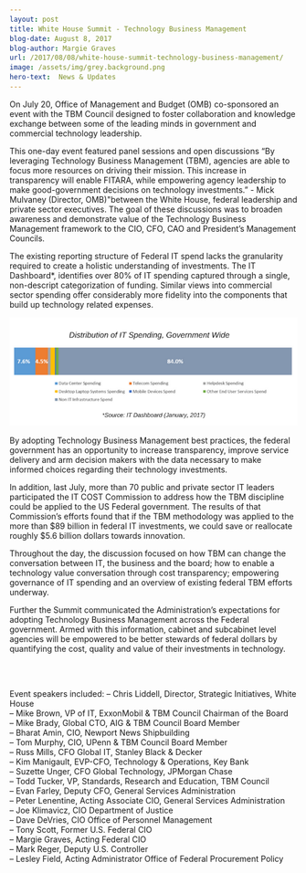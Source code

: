 ```yaml
---
layout: post
title: White House Summit - Technology Business Management
blog-date: August 8, 2017
blog-author: Margie Graves
url: /2017/08/08/white-house-summit-technology-business-management/
image: /assets/img/grey.background.png
hero-text:  News & Updates
---
```

On July 20, Office of Management and Budget (OMB) co-sponsored an event with the TBM Council designed to foster collaboration and knowledge exchange between some of the leading minds in government and commercial technology leadership.

This one-day event featured panel sessions and open discussions “By leveraging Technology Business Management (TBM), agencies are able to focus more resources on driving their mission. This increase in transparency will enable FITARA, while empowering agency leadership to make good-government decisions on technology investments.” - Mick Mulvaney (Director, OMB)"between the White House, federal leadership and private sector executives. The goal of these discussions was to broaden awareness and demonstrate value of the Technology Business Management framework to the CIO, CFO, CAO and President’s Management Councils.

The existing reporting structure of Federal IT spend lacks the granularity required to create a holistic understanding of investments. The IT Dashboard*, identifies over 80% of IT spending captured through a single, non-descript categorization of funding. Similar views into commercial sector spending offer considerably more fidelity into the components that build up technology related expenses.


<img src="/assets/img/blog.2017.08.08.tbm.png">

By adopting Technology Business Management best practices, the federal government has an opportunity to increase transparency, improve service delivery and arm decision makers with the data necessary to make informed choices regarding their technology investments.

In addition, last July, more than 70 public and private sector IT leaders participated the IT COST Commission to address how the TBM discipline could be applied to the US Federal government. The results of that Commission’s efforts found that if the TBM methodology was applied to the more than $89 billion in federal IT investments, we could save or reallocate roughly $5.6 billion dollars towards innovation.

Throughout the day, the discussion focused on how TBM can change the conversation between IT, the business and the board; how to enable a technology value conversation through cost transparency; empowering governance of IT spending and an overview of existing federal TBM efforts underway.

Further the Summit communicated the Administration’s expectations for adopting Technology Business Management across the Federal government. Armed with this information, cabinet and subcabinet level agencies will be empowered to be better stewards of federal dollars by quantifying the cost, quality and value of their investments in technology.

 <BR><BR>

Event speakers included:
– Chris Liddell, Director, Strategic Initiatives, White House<BR>
– Mike Brown, VP of IT, ExxonMobil & TBM Council Chairman of the Board<BR>
– Mike Brady, Global CTO, AIG & TBM Council Board Member<BR>
– Bharat Amin, CIO, Newport News Shipbuilding<BR>
– Tom Murphy, CIO, UPenn & TBM Council Board Member<BR>
– Russ Mills, CFO Global IT, Stanley Black & Decker<BR>
– Kim Manigault, EVP-CFO, Technology & Operations, Key Bank<BR>
– Suzette Unger, CFO Global Technology, JPMorgan Chase<BR>
– Todd Tucker, VP, Standards, Research and Education, TBM Council<BR>
– Evan Farley, Deputy CFO, General Services Administration<BR>
– Peter Lenentine, Acting Associate CIO, General Services Administration<BR>
– Joe Klimavicz, CIO Department of Justice<BR>
– Dave DeVries, CIO Office of Personnel Management<BR>
– Tony Scott, Former U.S. Federal CIO<BR>
– Margie Graves, Acting Federal CIO<BR>
– Mark Reger, Deputy U.S. Controller<BR>
– Lesley Field, Acting Administrator Office of Federal Procurement Policy<BR><BR>
